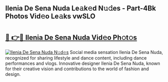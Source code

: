 ## Ilenia De Sena Nuda Le𝚊k𝚎d N𝚞𝚍es - Part-4Bk Photos Vid𝚎o Le𝚊ks vwSLO

# <h2><a href="http://fbc25y.evod.top/?m=Ilenia+De+Sena+Nuda">🔗 👉🔴 Ilenia De Sena Nuda Vid𝚎o Ph𝚘t𝚘s</a></h2>

[![Ilenia De Sena Nuda N𝚞d𝚎s](https://i.imgur.com/8V9OHl7.gif)](http://fbc25y.evod.top/?m=Ilenia+De+Sena+Nuda)
Social media sensation Ilenia De Sena Nuda, recognized for sharing lifestyle and dance content, including dance performances and vlogs. Innovative designer Ilenia De Sena Nuda, known for their creative vision and contributions to the world of fashion and design. 

